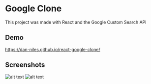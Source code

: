 # Google Clone

This project was made with React and the Google Custom Search API

## Demo

https://dan-niles.github.io/react-google-clone/

## Screenshots

![alt text](https://github.com/dan-niles/react-google-clone/blob/blob/main/bin/img-1.png?raw=true)
![alt text](https://github.com/dan-niles/react-google-clone/blob/blob/main/bin/img-2.png?raw=true)
